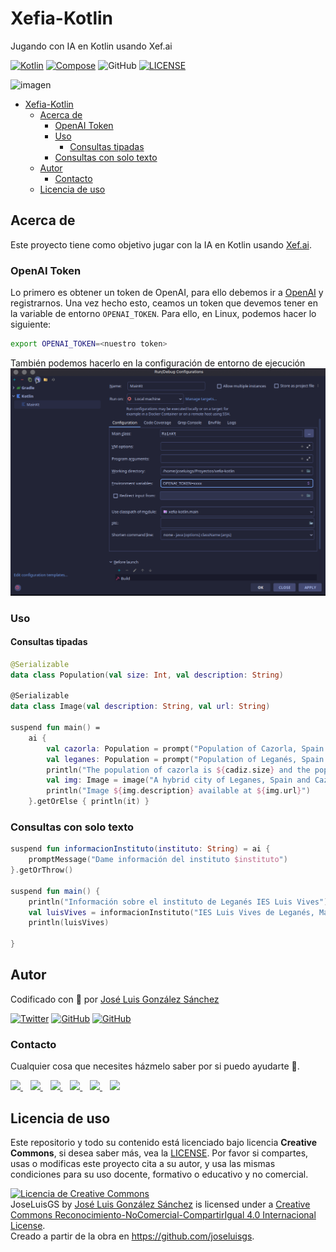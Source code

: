 # Xefia-Kotlin

Jugando con IA en Kotlin usando Xef.ai

[![Kotlin](https://img.shields.io/badge/Code-Kotlin-blueviolet)](https://kotlinlang.org/)
[![Compose](https://img.shields.io/badge/Code-Compose-blue)](https://www.jetbrains.com/es-es/lp/compose-mpp/)
![GitHub](https://img.shields.io/github/last-commit/joseluisgs/xefia-kotlin)
[![LICENSE](https://img.shields.io/badge/Lisence-CC-%23e64545)](https://joseluisgs.github.io/docs/license/)

![imagen](https://xef.ai/img/xef-brand.svg)

- [Xefia-Kotlin](#xefia-kotlin)
  - [Acerca de](#acerca-de)
    - [OpenAI Token](#openai-token)
    - [Uso](#uso)
      - [Consultas tipadas](#consultas-tipadas)
    - [Consultas con solo texto](#consultas-con-solo-texto)
  - [Autor](#autor)
    - [Contacto](#contacto)
  - [Licencia de uso](#licencia-de-uso)


## Acerca de

Este proyecto tiene como objetivo jugar con la IA en Kotlin usando [Xef.ai](https://xef.ai/). 

### OpenAI Token
Lo primero es obtener un token de OpenAI, para ello debemos ir a [OpenAI](https://beta.openai.com/) y registrarnos. Una vez hecho esto, ceamos un token que devemos tener en la variable de entorno `OPENAI_TOKEN`. Para ello, en Linux, podemos hacer lo siguiente:

```bash
export OPENAI_TOKEN=<nuestro token>
```

También podemos hacerlo en la configuración de entorno de ejecución 
![imagen](./images/Screenshot_20230720_140002.png)

### Uso

#### Consultas tipadas
```kotlin
@Serializable
data class Population(val size: Int, val description: String)

@Serializable
data class Image(val description: String, val url: String)

suspend fun main() =
    ai {
        val cazorla: Population = prompt("Population of Cazorla, Spain.")
        val leganes: Population = prompt("Population of Leganés, Spain.")
        println("The population of cazorla is ${cadiz.size} and the population of leganes is ${seattle.size}")
        val img: Image = image("A hybrid city of Leganes, Spain and Cazorla, Spain.")
        println("Image ${img.description} available at ${img.url}")
    }.getOrElse { println(it) }

```

### Consultas con solo texto
```kotlin
suspend fun informacionInstituto(instituto: String) = ai {
    promptMessage("Dame información del instituto $instituto")
}.getOrThrow()

suspend fun main() {
    println("Información sobre el instituto de Leganés IES Luis Vives")
    val luisVives = informacionInstituto("IES Luis Vives de Leganés, Madrid")
    println(luisVives)

}
```


## Autor

Codificado con :sparkling_heart: por [José Luis González Sánchez](https://twitter.com/JoseLuisGS_)

[![Twitter](https://img.shields.io/twitter/follow/JoseLuisGS_?style=social)](https://twitter.com/JoseLuisGS_)
[![GitHub](https://img.shields.io/github/followers/joseluisgs?style=social)](https://github.com/joseluisgs)
[![GitHub](https://img.shields.io/github/stars/joseluisgs?style=social)](https://github.com/joseluisgs)

### Contacto

<p>
  Cualquier cosa que necesites házmelo saber por si puedo ayudarte 💬.
</p>
<p>
 <a href="https://joseluisgs.dev" target="_blank">
        <img src="https://joseluisgs.github.io/img/favicon.png" 
    height="30">
    </a>  &nbsp;&nbsp;
    <a href="https://github.com/joseluisgs" target="_blank">
        <img src="https://distreau.com/github.svg" 
    height="30">
    </a> &nbsp;&nbsp;
        <a href="https://twitter.com/JoseLuisGS_" target="_blank">
        <img src="https://i.imgur.com/U4Uiaef.png" 
    height="30">
    </a> &nbsp;&nbsp;
    <a href="https://www.linkedin.com/in/joseluisgonsan" target="_blank">
        <img src="https://upload.wikimedia.org/wikipedia/commons/thumb/c/ca/LinkedIn_logo_initials.png/768px-LinkedIn_logo_initials.png" 
    height="30">
    </a>  &nbsp;&nbsp;
    <a href="https://g.dev/joseluisgs" target="_blank">
        <img loading="lazy" src="https://googlediscovery.com/wp-content/uploads/google-developers.png" 
    height="30">
    </a>  &nbsp;&nbsp;
<a href="https://www.youtube.com/@joseluisgs" target="_blank">
        <img loading="lazy" src="https://upload.wikimedia.org/wikipedia/commons/e/ef/Youtube_logo.png" 
    height="30">
    </a>  
</p>

## Licencia de uso

Este repositorio y todo su contenido está licenciado bajo licencia **Creative Commons**, si desea saber más, vea
la [LICENSE](https://joseluisgs.dev/docs/license/). Por favor si compartes, usas o modificas este proyecto cita a su
autor, y usa las mismas condiciones para su uso docente, formativo o educativo y no comercial.

<a rel="license" href="http://creativecommons.org/licenses/by-nc-sa/4.0/"><img alt="Licencia de Creative Commons" style="border-width:0" src="https://i.creativecommons.org/l/by-nc-sa/4.0/88x31.png" /></a><br /><span xmlns:dct="http://purl.org/dc/terms/" property="dct:title">
JoseLuisGS</span>
by <a xmlns:cc="http://creativecommons.org/ns#" href="https://joseluisgs.dev/" property="cc:attributionName" rel="cc:attributionURL">
José Luis González Sánchez</a> is licensed under
a <a rel="license" href="http://creativecommons.org/licenses/by-nc-sa/4.0/">Creative Commons
Reconocimiento-NoComercial-CompartirIgual 4.0 Internacional License</a>.<br />Creado a partir de la obra
en <a xmlns:dct="http://purl.org/dc/terms/" href="https://github.com/joseluisgs" rel="dct:source">https://github.com/joseluisgs</a>.